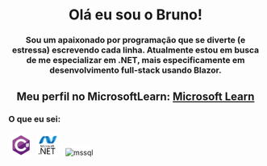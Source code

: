 <h1 align="center">Olá eu sou o Bruno!</h1>
<h3 align="center">Sou um apaixonado por programação que se diverte (e estressa) escrevendo cada linha. Atualmente estou em busca de me especializar em .NET, mais especificamente em desenvolvimento full-stack usando Blazor.</h3>
<h2 align="center">
  Meu perfil no MicrosoftLearn: <a href="https://learn.microsoft.com/pt-br/users/brunocarvalho-9593/">Microsoft Learn</a>
</h2>

<p align="left">
</p>

<h3 align="left">O que eu sei:</h3>
<p align="left">
  <span style="display: inline-block; background-color: white; padding: 5px; border-radius: 50%;">
    <img src="https://raw.githubusercontent.com/devicons/devicon/master/icons/csharp/csharp-original.svg" alt="csharp" width="40" height="40"/>
  </span>
  <span style="display: inline-block; background-color: white; padding: 5px; border-radius: 50%;">
    <img src="https://raw.githubusercontent.com/devicons/devicon/master/icons/dot-net/dot-net-original-wordmark.svg" alt="dotnet" width="40" height="40"/>
  </span>
  <span style="display: inline-block; background-color: white; padding: 5px; border-radius: 50%;">
    <img src="https://www.svgrepo.com/show/303229/microsoft-sql-server-logo.svg" alt="mssql" width="40" height="40"/>
  </span>
</p>


<!---
Bruno-Ca/Bruno-Ca is a ✨ special ✨ repository because its `README.md` (this file) appears on your GitHub profile.
You can click the Preview link to take a look at your changes.
--->
